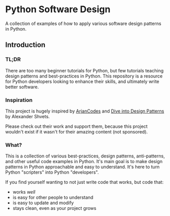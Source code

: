# Python Software Design
A collection of examples of how to apply various software design patterns in Python.

## Introduction

### TL;DR
There are too many beginner tutorials for Python, but few tutorials teaching design patterns and best-practices in Python. This repository is a resource for Python developers looking to enhance their skills, and ultimately write better software.

### Inspiration
This project is hugely inspired by [ArjanCodes](https://www.youtube.com/@ArjanCodes) and [Dive into Design Patterns](https://refactoring.guru/design-patterns/book) by Alexander Shvets.

Please check out their work and support them, because this project wouldn't exist if it wasn't for their amazing content (not sponsored).

### What?
This is a collection of various best-practices, design patterns, anti-patterns, and other useful code examples in Python. It's main goal is to make design patterns in Python approachable and easy to understand. It's here to turn Python "scripters" into Python "developers".

If you find yourself wanting to not just write code that works, but code that:
 - works _well_
 - is easy for other people to understand
 - is easy to update and modify
 - stays clean, even as your project grows
